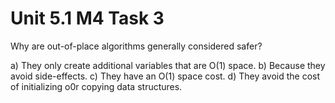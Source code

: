# Unit 5.1 M4 Task 3
Why are out-of-place algorithms generally considered safer?

a) They only create additional variables that are O(1) space. 
b) Because they avoid side-effects.
c) They have an O(1) space cost.
d) They avoid the cost of initializing o0r copying data structures.